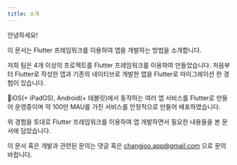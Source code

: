 ```yaml
---
title: 소개
---
```


안녕하세요!

이 문서는 Flutter 프레임워크를 이용하여 앱을 개발하는 방법을 소개합니다.

저희 팀은 4개 이상의 프로젝트를 Flutter 프레임워크를 이용하여 만들었습니다.
처음부터 Flutter로 작성한 앱과 기존의 네이티브로 개발한 앱을 Flutter로 마이그레이션 한 경험이 있습니다.

iOS(+ iPadOS), Android(+ 태블릿)에서 동작하는 여러 앱 서비스를 Flutter로 만들어 운영중이며 약 100만 MAU를 가진 서비스를 안정적으로 만들어 배포하였습니다.

위 경험을 토대로 Flutter 프레임워크를 이용하여 앱 개발하면서 필요한 내용들을 본 문서에 담았습니다.

이 문서 혹은 개발과 관련된 문의는 댓글 혹은 changjoo.app@gmail.com 으로 문의바랍니다.
